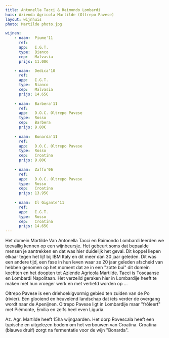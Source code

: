 ```yaml
---
title: Antonella Tacci & Raimondo Lombardi
huis: Azienda Agricola Martilde (Oltrepo Pavese)
layout: wijnhuis
photo: Martilde photo.jpg

wijnen:
    - naam:  Piume'11
      ref:   
      app:   I.G.T.
      type:  Bianco
      cep:   Malvasia
      prijs: 11.00€

    - naam:  Dedica'10
      ref:   
      app:   I.G.T.
      type:  Bianco
      cep:   Malvasia
      prijs: 14.65€
      
    - naam:  Barbera'11
      ref:   
      app:   D.O.C. Oltrepo Pavese
      type:  Rosso
      cep:   Barbera
      prijs: 9.80€
      
    - naam:  Bonarda'11
      ref:   
      app:   D.O.C. Oltrepo Pavese
      type:  Rosso
      cep:   Croatina
      prijs: 9.80€
    
    - naam:  Zaffo'06
      ref:   
      app:   D.O.C. Oltrepo Pavese
      type:  Rosso
      cep:   Croatina
      prijs: 13.95€
    
    - naam:  Il Gigante'11
      ref:   
      app:   I.G.T.
      type:  Rosso
      cep:   Croatina
      prijs: 14.65€
---
```

Het domein Martilde Van Antonella Tacci en Raimondo Lombardi leerden we toevallig kennen op een wijnbeursje. Het gebeurt soms dat bepaalde mensen je aantrekken en dat was hier duidelijk het geval.
Dit koppel liepen elkaar tegen het lijf bij IBM Italy en dit meer dan 30 jaar geleden. Dit was een andere tijd, een fase in hun leven waar ze 20 jaar geleden afscheid van hebben genomen op het moment dat ze in een "zotte bui" dit domein kochten en het doopten tot Aziende Agricola Martilde.
Tacci is Toscaanse en Lombardi Napolitaan. Het verzeild geraken hier in Lombardije heeft te maken met hun vroeger werk en met verliefd worden op ...

Oltrepo Pavese is een driehoekigvormig gebied ten zuiden van de Po (rivier). Een glooiend en heuvelend landschap dat iets verder de overgang wordt naar de Apenijnen. Oltrepo Pavese
ligt in Lombardije maar "frôleert" met Piëmonte, Emilia en zelfs heel even Liguria.

Az. Agr. Martilde heeft 15ha wijngaarden. Het dorp Rovescala heeft een typische en uitgelezen bodem om het verbouwen van Croatina. Croatina (blauwe druif) zorgt na fermentatie voor de wijn "Bonarda". 

